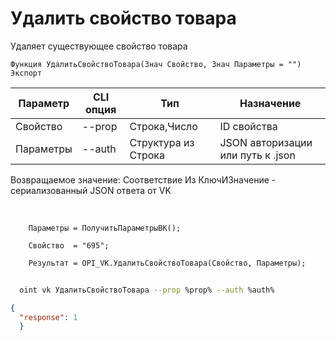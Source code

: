 ﻿---
sidebar_position: 4
---

# Удалить свойство товара
 Удаляет существующее свойство товара



`Функция УдалитьСвойствоТовара(Знач Свойство, Знач Параметры = "") Экспорт`

  | Параметр | CLI опция | Тип | Назначение |
  |-|-|-|-|
  | Свойство | --prop | Строка,Число | ID свойства |
  | Параметры | --auth | Структура из Строка | JSON авторизации или путь к .json |

  
  Возвращаемое значение:   Соответствие Из КлючИЗначение - сериализованный JSON ответа от VK

<br/>




```bsl title="Пример кода"
    Параметры = ПолучитьПараметрыВК();

    Свойство  = "695";

    Результат = OPI_VK.УдалитьСвойствоТовара(Свойство, Параметры);
```



```sh title="Пример команды CLI"
    
  oint vk УдалитьСвойствоТовара --prop %prop% --auth %auth%

```

```json title="Результат"
{
  "response": 1
  }
```
